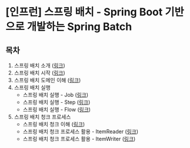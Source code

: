 # [인프런] 스프링 배치 - Spring Boot 기반으로 개발하는 Spring Batch

## 목차

1. 스프링 배치 소개 (<a href="/section/section1#readme" target="_blank">링크</a>)</br>
2. 스프링 배치 시작 (<a href="/section/section2#readme" target="_blank">링크</a>)</br>
3. 스프링 배치 도메인 이해 (<a href="/section/section3#readme" target="_blank">링크</a>)</br>
4. 스프링 배치 실행
   - 스프링 배치 실행 - Job (<a href="/section/section4_1#readme" target="_blank">링크</a>)</br>
   - 스프링 배치 실행 - Step (<a href="/section/section4_2#readme" target="_blank">링크</a>)</br>
   - 스프링 배치 실행 - Flow (<a href="/section/section4_3#readme" target="_blank">링크</a>)</br>
5. 스프링 배치 청크 프로세스
   - 스프링 배치 청크 이해 (<a href="/section/section5_1#readme" target="_blank">링크</a>)</br>
   - 스프링 배치 청크 프로세스 활용 - ItemReader (<a href="/section/section5_2#readme" target="_blank">링크</a>)</br>
   - 스프링 배치 청크 프로세스 활용 - ItemWriter (<a href="/section/section5_3#readme" target="_blank">링크</a>)</br>
